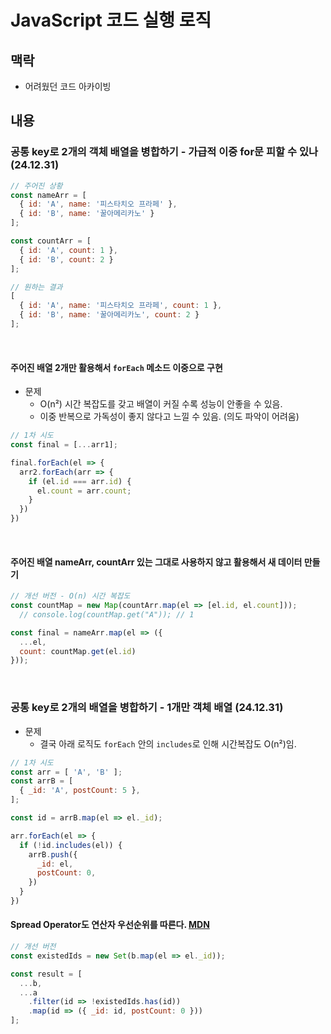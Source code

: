 # JavaScript 코드 실행 로직

## 맥락
- 어려웠던 코드 아카이빙

## 내용

### 공통 key로 2개의 객체 배열을 병합하기 - 가급적 이중 for문 피할 수 있나 (24.12.31)

```js
// 주어진 상황
const nameArr = [
  { id: 'A', name: '피스타치오 프라페' },
  { id: 'B', name: '꿀아메리카노' }
];

const countArr = [
  { id: 'A', count: 1 },
  { id: 'B', count: 2 }
];

// 원하는 결과
[
  { id: 'A', name: '피스타치오 프라페', count: 1 },
  { id: 'B', name: '꿀아메리카노', count: 2 }
];
```
<br>

#### 주어진 배열 2개만 활용해서 `forEach` 메소드 이중으로 구현
- 문제
  - O(n²) 시간 복잡도를 갖고 배열이 커질 수록 성능이 안좋을 수 있음.
  - 이중 반복으로 가독성이 좋지 않다고 느낄 수 있음. (의도 파악이 어려움)
```js
// 1차 시도
const final = [...arr1];

final.forEach(el => {
  arr2.forEach(arr => {
    if (el.id === arr.id) {
      el.count = arr.count;
    }
  })
})
```

<br>

#### 주어진 배열 nameArr, countArr 있는 그대로 사용하지 않고 활용해서 새 데이터 만들기
```js
// 개선 버전 - O(n) 시간 복잡도
const countMap = new Map(countArr.map(el => [el.id, el.count]));
  // console.log(countMap.get("A")); // 1

const final = nameArr.map(el => ({
  ...el,
  count: countMap.get(el.id)
}));
```

<br>

### 공통 key로 2개의 배열을 병합하기 - 1개만 객체 배열 (24.12.31)
- 문제
  - 결국 아래 로직도 `forEach` 안의 `includes`로 인해 시간복잡도 O(n²)임.
```js
// 1차 시도
const arr = [ 'A', 'B' ];
const arrB = [
  { _id: 'A', postCount: 5 },
];

const id = arrB.map(el => el._id);

arr.forEach(el => {
  if (!id.includes(el)) {
    arrB.push({
      _id: el,
      postCount: 0,
    })
  }
})
```

#### Spread Operator도 연산자 우선순위를 따른다. [MDN](https://developer.mozilla.org/en-US/docs/Web/JavaScript/Reference/Operators/Operator_precedence#:~:text=Spread%0A...x-,%5B13%5D,-1%3A%20comma)
```js
// 개선 버전
const existedIds = new Set(b.map(el => el._id));

const result = [
  ...b,
  ...a
    .filter(id => !existedIds.has(id))
    .map(id => ({ _id: id, postCount: 0 }))
];
```

